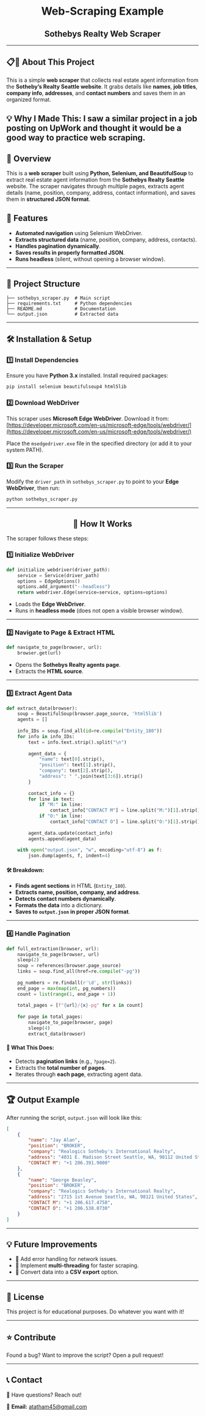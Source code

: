 <div>
    <h1 align="center"> Web-Scraping Example </h1>
    <h2 align="center"> Sothebys Realty Web Scraper </h2>
</div>

---

## 📋🥸 **About This Project**

This is a simple **web scraper** that collects real estate agent information from the **Sotheby’s Realty Seattle website**. It grabs details like **names**,      **job titles**, **company info**, **addresses**, and **contact numbers** and saves them in an organized format.  
    
💡 **Why I Made This**: I saw a similar project in a job posting on UpWork and thought it would be a good way to practice web scraping.
---
## 📌 Overview
This is a **web scraper** built using **Python, Selenium, and BeautifulSoup** to extract real estate agent information from the **Sothebys Realty Seattle** website. The scraper navigates through multiple pages, extracts agent details (name, position, company, address, contact information), and saves them in **structured JSON format**.

## 🚀 Features
- **Automated navigation** using Selenium WebDriver.
- **Extracts structured data** (name, position, company, address, contacts).
- **Handles pagination dynamically**.
- **Saves results in properly formatted JSON**.
- **Runs headless** (silent, without opening a browser window).

---

## 📂 Project Structure
```
├── sothebys_scraper.py  # Main script
├── requirements.txt     # Python dependencies
├── README.md            # Documentation
└── output.json          # Extracted data
```

---

## 🛠️ Installation & Setup

### 1️⃣ Install Dependencies
Ensure you have **Python 3.x** installed. Install required packages:
```sh
pip install selenium beautifulsoup4 html5lib
```

### 2️⃣ Download WebDriver
This scraper uses **Microsoft Edge WebDriver**. Download it from:
[https://developer.microsoft.com/en-us/microsoft-edge/tools/webdriver/](https://developer.microsoft.com/en-us/microsoft-edge/tools/webdriver/)

Place the `msedgedriver.exe` file in the specified directory (or add it to your system PATH).

### 3️⃣ Run the Scraper
Modify the `driver_path` in `sothebys_scraper.py` to point to your **Edge WebDriver**, then run:
```sh
python sothebys_scraper.py
```

---

<h2 align="center"> 📜 How It Works </h1>
The scraper follows these steps:

### 1️⃣ **Initialize WebDriver**
```python
def initialize_webdriver(driver_path):
    service = Service(driver_path)
    options = EdgeOptions()
    options.add_argument("--headless")
    return webdriver.Edge(service=service, options=options)
```
- Loads the **Edge WebDriver**.
- Runs in **headless mode** (does not open a visible browser window).

---

### 2️⃣ **Navigate to Page & Extract HTML**
```python
def navigate_to_page(browser, url):
    browser.get(url)
```
- Opens the **Sothebys Realty agents page**.
- Extracts the **HTML source**.

---

### 3️⃣ **Extract Agent Data**
```python
def extract_data(browser):
    soup = BeautifulSoup(browser.page_source, 'html5lib')
    agents = []
    
    info_IDs = soup.find_all(id=re.compile("Entity_180"))
    for info in info_IDs:
        text = info.text.strip().split("\n")
        
        agent_data = {
            "name": text[0].strip(),
            "position": text[1].strip(),
            "company": text[2].strip(),
            "address": " ".join(text[3:6]).strip()
        }
        
        contact_info = {}
        for line in text:
            if "M:" in line:
                contact_info["CONTACT M"] = line.split("M:")[1].strip()
            if "O:" in line:
                contact_info["CONTACT O"] = line.split("O:")[1].strip()
        
        agent_data.update(contact_info)
        agents.append(agent_data)
    
    with open("output.json", "w", encoding="utf-8") as f:
        json.dump(agents, f, indent=4)
```
#### 🛠️ **Breakdown:**
- **Finds agent sections** in HTML (`Entity_180`).
- **Extracts name, position, company, and address**.
- **Detects contact numbers dynamically**.
- **Formats the data** into a dictionary.
- **Saves to `output.json` in proper JSON format**.

---

### 4️⃣ **Handle Pagination**
```python
def full_extraction(browser, url):
    navigate_to_page(browser, url)
    sleep(2)
    soup = references(browser.page_source)
    links = soup.find_all(href=re.compile("-pg"))
    
    pg_numbers = re.findall(r'\d', str(links))
    end_page = max(map(int, pg_numbers))
    count = list(range(1, end_page + 1))
    
    total_pages = [f"{url}/{x}-pg" for x in count]
    
    for page in total_pages:
        navigate_to_page(browser, page)
        sleep(4)
        extract_data(browser)
```
#### 🔹 **What This Does:**
- Detects **pagination links** (e.g., `?page=2`).
- Extracts the **total number of pages**.
- Iterates through **each page**, extracting agent data.

---

## 🏆 Output Example
After running the script, `output.json` will look like this:
```json
[
    {
        "name": "Jay Alan",
        "position": "BROKER",
        "company": "Realogics Sotheby's International Realty",
        "address": "4031 E. Madison Street Seattle, WA, 98112 United States",
        "CONTACT M": "+1 206.391.9000"
    },
    {
        "name": "George Beasley",
        "position": "BROKER",
        "company": "Realogics Sotheby's International Realty",
        "address": "2715 1st Avenue Seattle, WA, 98121 United States",
        "CONTACT M": "+1 206.617.4758",
        "CONTACT O": "+1 206.538.0730"
    }
]
```

---

## 💡 Future Improvements
- 🔹 Add error handling for network issues.
- 🔹 Implement **multi-threading** for faster scraping.
- 🔹 Convert data into a **CSV export** option.

---

## 📜 License
This project is for educational purposes. Do whatever you want with it!

---

## ⭐ Contribute
Found a bug? Want to improve the script? Open a pull request!

---

## 📞 Contact
💬 Have questions? Reach out!

📧 **Email:** atatham45@gmail.com  

